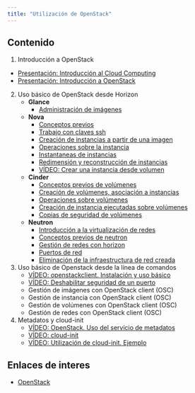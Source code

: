 ```yaml
---
title: "Utilización de OpenStack"
---
```


## Contenido

1. Introducción a OpenStack
* [Presentación: Introducción al Cloud Computing](http://iesgn.github.io/emergya/curso/u1/presentacion)
* [Presentación: Introducción a OpenStack](http://iesgn.github.io/emergya/curso/u1/presentacion_openstack)
2. Uso básico de OpenStack desde Horizon
    * **Glance**
        * [Administración de imágenes](http://iesgn.github.io/emergya/curso/u3/imagenes)
    * **Nova**
        * [Conceptos previos](http://iesgn.github.io/emergya/curso/u3/conceptos_previos)
        * [Trabajo con claves ssh](http://iesgn.github.io/emergya/curso/u3/claves_ssh)
        * [Creación de instancias a partir de una imagen](http://iesgn.github.io/emergya/curso/u3/instancias1)
        * [Operaciones sobre la instancia](http://iesgn.github.io/emergya/curso/u3/operaciones)
        * [Instantaneas de instancias](http://iesgn.github.io/emergya/curso/u3/instantaneas)
        * [Redimensión y reconstrucción de instancias](http://iesgn.github.io/emergya/curso/u3/redimension)
        * [VÍDEO: Crear una instancia desde volumen](https://youtu.be/4rgZM06BSrI)
    * **Cinder**
        * [Conceptos previos de volúmenes](http://iesgn.github.io/emergya/curso/u4/conceptos_previos)
        * [Creación de volúmenes, asociación a instancias](http://iesgn.github.io/emergya/curso/u4/volumen)
        * [Operaciones sobre volúmenes](http://iesgn.github.io/emergya/curso/u4/operaciones)
        * [Creación de instancia ejecutadas sobre volúmenes](http://iesgn.github.io/emergya/curso/u4/instancias_volumen)
        * [Copias de seguridad de volúmenes](http://iesgn.github.io/emergya/curso/u4/backup)
    * **Neutron**
        * [Introducción a la virtualización de redes](http://iesgn.github.io/emergya/curso/u5/intro)
        * [Conceptos previos de neutron](http://iesgn.github.io/emergya/curso/u5/conceptos_previos)
        * [Gestión de redes con horizon](http://iesgn.github.io/emergya/curso/u5/neutron)
        * [Puertos de red](http://iesgn.github.io/emergya/curso/u5/puertos)
        * [Eliminación de la infraestructura de red creada](http://iesgn.github.io/emergya/curso/u5/borrar)
3. Uso básico de Openstack desde la línea de comandos
    * [VÍDEO: openstackclient. Instalación y uso básico](https://youtu.be/qjvWtvgo8FU)
    * [VÍDEO: Deshabilitar seguridad de un puerto](https://youtu.be/jqfILWzHrS0)
    * Gestión de imágenes con OpenStack client (OSC)
    * Gestión de instancia con OpenStack client (OSC)
    * Gestión de volúmenes con OpenStack client (OSC)
    * Gestión de redes con OpenStack client (OSC)
4. Metadatos y cloud-init
    * [VÍDEO: OpenStack. Uso del servicio de metadatos](https://youtu.be/8xLF28rKNI0)
    * [VÍDEO: cloud-init](https://youtu.be/YIhlg_cGrYQ)
    * [VÍDEO: Utilización de cloud-init. Ejemplo](https://youtu.be/eWbAg4fenVo)


## Enlaces de interes

* [OpenStack](https://www.openstack.org/)
